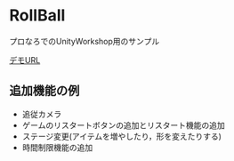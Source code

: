 # RollBall

プロなろでのUnityWorkshop用のサンプル

[デモURL](https://ayutaz.github.io/RollBall/WebGL/WebGL/)

## 追加機能の例
* 追従カメラ
* ゲームのリスタートボタンの追加とリスタート機能の追加
* ステージ変更(アイテムを増やしたり，形を変えたりする)
* 時間制限機能の追加
